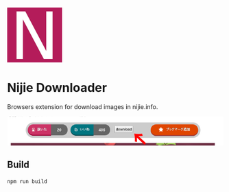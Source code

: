 ![icon](/public/icon.png)

# Nijie Downloader

Browsers extension for download images in nijie.info.

![screenshot](/screenshot.png)

## Build

`npm run build`
